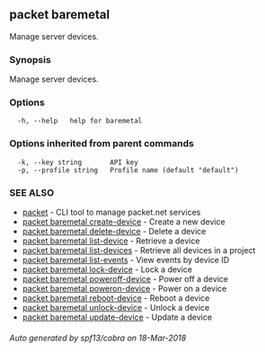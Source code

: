 ## packet baremetal

Manage server devices.

### Synopsis

Manage server devices.

### Options

```
  -h, --help   help for baremetal
```

### Options inherited from parent commands

```
  -k, --key string       API key
  -p, --profile string   Profile name (default "default")
```

### SEE ALSO

* [packet](packet.md)	 - CLI tool to manage packet.net services
* [packet baremetal create-device](packet_baremetal_create-device.md)	 - Create a new device
* [packet baremetal delete-device](packet_baremetal_delete-device.md)	 - Delete a device
* [packet baremetal list-device](packet_baremetal_list-device.md)	 - Retrieve a device
* [packet baremetal list-devices](packet_baremetal_list-devices.md)	 - Retrieve all devices in a project
* [packet baremetal list-events](packet_baremetal_list-events.md)	 - View events by device ID
* [packet baremetal lock-device](packet_baremetal_lock-device.md)	 - Lock a device
* [packet baremetal poweroff-device](packet_baremetal_poweroff-device.md)	 - Power off a device
* [packet baremetal poweron-device](packet_baremetal_poweron-device.md)	 - Power on a device
* [packet baremetal reboot-device](packet_baremetal_reboot-device.md)	 - Reboot a device
* [packet baremetal unlock-device](packet_baremetal_unlock-device.md)	 - Unlock a device
* [packet baremetal update-device](packet_baremetal_update-device.md)	 - Update a device

###### Auto generated by spf13/cobra on 18-Mar-2018
